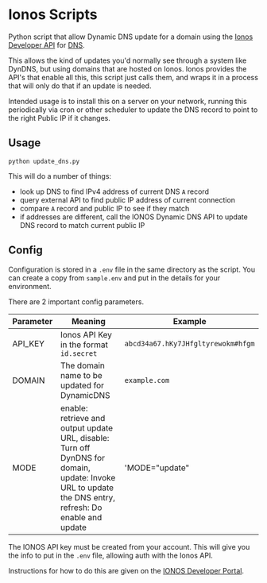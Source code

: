 # Ionos Scripts

Python script that allow Dynamic DNS update for a domain using the [Ionos Developer API](https://developer.hosting.ionos.com) for [DNS](https://developer.hosting.ionos.com/docs/dns).

This allows the kind of updates you'd normally see through a system like DynDNS, but using domains that are hosted on Ionos. Ionos provides the API's that enable all this, this script just calls them, and wraps it in a process that will only do that if an update is needed.

Intended usage is to install this on a server on your network, running this periodically via cron or other scheduler to update the DNS record to point to the right Public IP if it changes.

## Usage

`python update_dns.py`

This will do a number of things:

-   look up DNS to find IPv4 address of current DNS `A` record
-   query external API to find public IP address of current connection
-   compare `A` record and public IP to see if they match
-   if addresses are different, call the IONOS Dynamic DNS API to update DNS record to match current public IP

## Config

Configuration is stored in a `.env` file in the same directory as the script. You can create a copy from `sample.env` and put in the details for your environment.

There are 2 important config parameters.

| Parameter | Meaning                                                                                                                                                | Example                            |
| --------- | ------------------------------------------------------------------------------------------------------------------------------------------------------ | ---------------------------------- |
| API_KEY   | Ionos API Key in the format `id.secret`                                                                                                                | `abcd34a67.hKy7JHfgltyrewokm#hfgm` |
| DOMAIN    | The domain name to be updated for DynamicDNS                                                                                                           | `example.com`                      |
| MODE      | enable: retrieve and output update URL, disable: Turn off DynDNS for domain, update: Invoke URL to update the DNS entry, refresh: Do enable and update | 'MODE="update"                     |

The IONOS API key must be created from your account. This will give you the info to put in the `.env` file, allowing auth with the Ionos API.

Instructions for how to do this are given on the [IONOS Developer Portal](https://developer.hosting.ionos.com/docs/getstarted).
